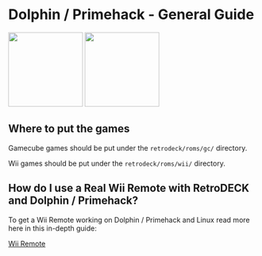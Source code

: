 # Dolphin / Primehack - General Guide

<img src="../../../wiki_images/logos/dolphin-logo.png" width="150">  <img src="../../../wiki_images/logos/primehack-logo.png" width="150">

## Where to put the games
Gamecube games should be put under the `retrodeck/roms/gc/` directory.<br>

Wii games should be put under the `retrodeck/roms/wii/` directory.

## How do I use a Real Wii Remote with RetroDECK and Dolphin / Primehack?

To get a Wii Remote working on Dolphin / Primehack and Linux read more here in this in-depth guide:

[Wii Remote](../../wiki_controllers/nintendo/wii-remote.md)
